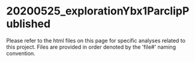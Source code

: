 # 20200525_explorationYbx1ParclipPublished

Please refer to the html files on this page for specific analyses related to this project. Files are provided in order denoted by the 'file#' naming convention.
